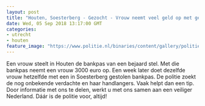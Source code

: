```yaml
---
layout: post
title: "Houten, Soesterberg - Gezocht - Vrouw neemt veel geld op met gestolen passen"
date: Wed, 05 Sep 2018 13:17:00 GMT
categories: 
- utrecht 
- houten 
feature_image: "https://www.politie.nl/binaries/content/gallery/politie/gezocht/verdachten/2018/september/03-mn/houten-5-pin5.jpg"
---
```


Een vrouw steelt in Houten de bankpas van een bejaard stel. Met die bankpas neemt een vrouw 3000 euro op. Een week later doet dezelfde vrouw hetzelfde met een in Soesterberg gestolen bankpas. De politie zoekt de nog onbekende verdachte en haar handlangers. Vaak helpt dan een tip. Door informatie met ons te delen, werkt u met ons samen aan een veiliger Nederland. Dáár is de politie voor, altijd!
